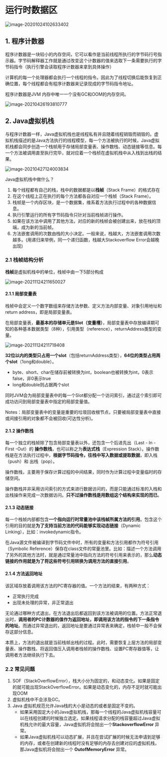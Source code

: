 # 运行时数据区

![image-20201024102633402](D:\Blog\My-Blog\pic\image-20201024102633402.png)



## 1.	程序计数器

程序计数器是一块较小的内存空间，它可以看作是当前线程所执行的字节码行号指示器。字节码解释器工作就是通过改变这个计数器的值来选取下一条需要执行的字节码指令（执行引擎会读取程序计数器来拿到具体操作）

计算机的每一个处理器都会执行一个线程的指令。因此为了线程切换后能恢复到正确位置，每个线程都会有程序计数器来记录现成的字节码指令地址。

程序计数器是JVM 内存中唯一一个没有GC和OOM的内存空间。

![image-20210426193810777](D:\Blog\My-Blog\pic\image-20210426193810777.png)



## 2.	Java虚拟机栈

与程序计数器一样，Java虚拟机栈也是线程私有并且随着线程销毁而销毁的。虚拟机栈描述的是Java方法执行的线程模型，每一个方法被执行的时候，Java虚拟机栈都会同步创造一个栈帧用于存储局部变量表、操作数栈、动态链接等信息。每一个方法被调用直至执行完毕，就对应着一个栈桢在虚拟机栈中从入栈到出栈的结果。

![image-20210427124003834](D:\Blog\My-Blog\pic\image-20210427124003834.png)

Java虚拟机栈中做什么？

1. 每个线程都有自己的栈，栈中的数据都是以**栈帧**（Stack Frame）的格式存在
2. 在这个线程上正在执行的每个方法都各自对应一个栈帧（Stack Frame）。
3. 栈帧是一个内存区块，是一个数据集，维系着方法执行过程中的各种数据信息。
4. 执行引擎运行的所有字节码指令只针对当前栈帧进行操作。
5. 如果在该方法中调用了其他方法，对应的新的栈帧会被创建出来，放在栈的顶端，成为新的当前帧。
6. 方法嵌套调用的次数由栈的大小决定。一般来说，栈越大，方法嵌套调用次数越多。(用递归来举例，同一个递归函数，栈越大Stackoverflow Error会越晚出现)

### 2.1	栈帧结构分析

**栈帧**是虚拟机栈中的单位，栈帧中由一下5部分构成

![image-20211124211650027](D:\Blog\My-Blog\pic\image-20211124211650027.png)



#### 2.1.1	局部变量表

栈帧中会定义一个数字数组来存储方法参数、定义方法内部变量、对象引用地址和return address，即是局部变量表。 

在局部变量表，**最基本的存储单元是Slot（变量槽）**，局部变量表中存放编译期可知的各种基本数据类型（8种），引用类型（reference），returnAddress类型的变量。

![image-20211124211719408](D:\Blog\My-Blog\pic\image-20211124211719408.png)



**32位以内的类型只占用一个slot**（包括returnAddress类型），**64位的类型占用两个slot**（1ong和double）。

- byte、short、char在储存前被转换为int，boolean也被转换为int，0表示false，非0表示true
- long和double则占据两个slot

同时JVM会为局部变量表中的每一个Slot都分配一个访问索引，通过这个索引即可成功访问到局部变量表中指定的局部变量值。



Notes：局部变量表中的变量是重要的垃圾回收根节点，只要被局部变量表中直接或间接引用的对象都不会被回收(可达性分析)。



#### 2.1.2	操作数栈

每一个独立的栈帧除了包含局部变量表以外，还包含一个后进先出（Last - In - First -Out）的 **操作数栈**，也可以称之为**表达式栈**（Expression Stack）。操作数栈是在方法执行过程中，**根据字节码指令，往栈中写入数据或提取数据**，即入栈（push）和 出栈（pop）。

操作数栈，主要用于保存计算过程的中间结果，同时作为计算过程中变量临时的存储空间。

操作数栈并非采用访问索引的方式来进行数据访问的，而是只能通过标准的入栈和出栈操作来完成一次数据访问。**只不过操作数栈是用数组这个结构来实现的而已**。

#### 2.1.3	动态链接

每一个栈帧内部都包含**一个指向运行时常量池中该栈帧所属方法的引用**。包含这个引用的目的就是**为了支持当前方法的代码能够实现动态链接**（Dynamic Linking），比如：invokedynamic指令。

在Java源文件被编译到字节码文件中时，所有的变量和方法引用都作为符号引用（Symbolic Reference）保存在class文件的常量池里。比如：描述一个方法调用了另外的其他方法时，就是通过常量池中指向方法的符号引用来表示的，那么**动态链接的作用就是为了将这些符号引用转换为调用方法的直接引用**。

#### 2.1.4	方法返回地址

该区域存放着调用该方法的PC寄存器的值。一个方法的结束，有两种方式：

- 正常执行完成
- 出现未处理的异常，非正常退出

无论通过哪种方式退出，在方法退出后都返回到该方法被调用的位置。方法正常退出时，**调用者的PC计数器的值作为返回地址，即调用该方法的指令的下一条指令的地址**。而通过异常退出的，返回地址是要通过异常表来确定，栈帧中一般不会保存这部分信息。

 本质上，方法的退出就是当前栈帧出栈的过程。此时，需要恢复上层方法的局部变量表、操作数栈、将返回值压入调用者栈帧的操作数栈、设置PC寄存器值等，让调用者方法继续执行下去。

### 2.2	常见问题

1. SOF（StackOverflowError），栈大小分为固定的，和动态变化。如果是固定的就可能出现StackOverflowError。如果是动态变化的，内存不足时就可能出现OOM
2. 虚拟机栈中不会涉及GC。
3. Java 虚拟机规范允许Java栈的大小是动态的或者是固定不变的。
   - 如果采用固定大小的Java虚拟机栈，那每一个线程的Java虚拟机栈容量可以在线程创建的时候独立选定。如果线程请求分配的栈容量超过Java虚拟机栈允许的最大容量，Java虚拟机将会抛出一个**StackoverflowError** 异常。
   - 如果Java虚拟机栈可以动态扩展，并且在尝试扩展的时候无法申请到足够的内存，或者在创建新的线程时没有足够的内存去创建对应的虚拟机栈，那Java虚拟机将会抛出一个 **OutofMemoryError** 异常。